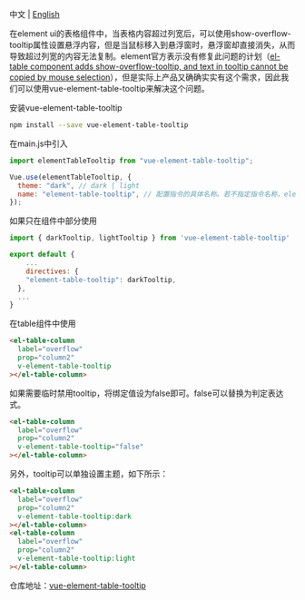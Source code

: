 中文 | [English](./README.md)

在element ui的表格组件中，当表格内容超过列宽后，可以使用show-overflow-tooltip属性设置悬浮内容，但是当鼠标移入到悬浮窗时，悬浮窗却直接消失，从而导致超过列宽的内容无法复制。element官方表示没有修复此问题的计划（[el-table component adds show-overflow-tooltip, and text in tooltip cannot be copied by mouse selection](https://github.com/ElemeFE/element/issues/13916)），但是实际上产品又确确实实有这个需求，因此我们可以使用vue-element-table-tooltip来解决这个问题。

安装vue-element-table-tooltip

```bash
npm install --save vue-element-table-tooltip
```
在main.js中引入

```javascript
import elementTableTooltip from "vue-element-table-tooltip";

Vue.use(elementTableTooltip, {
  theme: "dark", // dark | light
  name: "element-table-tooltip", // 配置指令的具体名称。若不指定指令名称，element-table-tooltip为默认指令名
});
```
如果只在组件中部分使用

```javascript
import { darkTooltip, lightTooltip } from 'vue-element-table-tooltip'

export default {
	...
	directives: {
    "element-table-tooltip": darkTooltip,
  },
  ...
}
```
在table组件中使用

```html
<el-table-column
  label="overflow"
  prop="column2"
  v-element-table-tooltip
></el-table-column>
```
如果需要临时禁用tooltip，将绑定值设为false即可。false可以替换为判定表达式。
```html
<el-table-column
  label="overflow"
  prop="column2"
  v-element-table-tooltip="false"
></el-table-column>
```
另外，tooltip可以单独设置主题，如下所示：
```html
<el-table-column
  label="overflow"
  prop="column2"
  v-element-table-tooltip:dark
></el-table-column>
<el-table-column
  label="overflow"
  prop="column2"
  v-element-table-tooltip:light
></el-table-column>
```
仓库地址：[vue-element-table-tooltip](https://github.com/chiawiansup/vue-element-table-tooltip#readme)